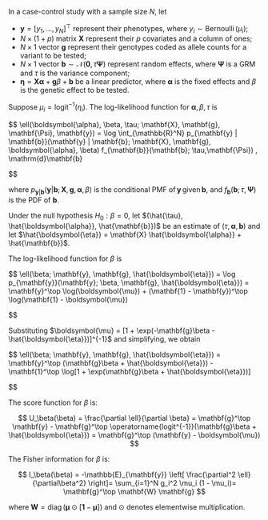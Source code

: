 In a case-control study with a sample size $N$, let

- $\mathbf{y} = [y_1,\ldots,y_N]^{\top}$ represent their phenotypes, where $y_i \sim \operatorname{Bernoulli}(\mu_i)$;
- $N \times (1 + p)$ matrix $\mathbf{X}$ represent their $p$ covariates and a column of ones;
- $N \times 1$ vector $\mathbf{g}$ represent their genotypes coded as allele counts for a variant to be tested;
- $N \times 1$ vector $\mathbf{b} \sim \mathcal{N}(\mathbf{0}, \tau \mathbf{\Psi})$ represent random effects, where $\mathbf{\Psi}$ is a GRM and $\tau$ is the variance component;
- $\boldsymbol{\eta} = \mathbf{X} \boldsymbol{\alpha} + \mathbf{g}\beta + \mathbf{b}$ be a linear predictor, where $\boldsymbol{\alpha}$ is the fixed effects and $\beta$ is the genetic effect to be tested.

Suppose $\mu_i = \operatorname{logit}^{-1}(\eta_i)$. The log-likelihood function for $\boldsymbol{\alpha}, \beta, \tau$ is

$$
\ell(\boldsymbol{\alpha}, \beta, \tau; \mathbf{X}, \mathbf{g}, \mathbf{\Psi}, \mathbf{y}) = \log \int_{\mathbb{R}^N} p_{\mathbf{y} | \mathbf{b}}(\mathbf{y} | \mathbf{b}; \mathbf{X}, \mathbf{g}, \boldsymbol{\alpha}, \beta) f_{\mathbf{b}}(\mathbf{b}; \tau,\mathbf{\Psi}) \, \mathrm{d}\mathbf{b}

$$

where $p_{\mathbf{y} | \mathbf{b}}(\mathbf{y} | \mathbf{b}; \mathbf{X}, \mathbf{g}, \boldsymbol{\alpha}, \beta)$ is the conditional PMF of $\mathbf{y}$ given $\mathbf{b}$, and $f_{\mathbf{b}}(\mathbf{b}; \tau,\mathbf{\Psi})$ is the PDF of $\mathbf{b}$.

Under the null hypothesis $H_0: \beta=0$, let $(\hat{\tau}, \hat{\boldsymbol{\alpha}}, \hat{\mathbf{b}})$ be an estimate of $(\tau, \boldsymbol{\alpha}, \mathbf{b})$ and let $\hat{\boldsymbol{\eta}} = \mathbf{X} \hat{\boldsymbol{\alpha}} + \hat{\mathbf{b}}$.

The log-likelihood function for $\beta$ is

$$
\ell(\beta; \mathbf{y}, \mathbf{g}, \hat{\boldsymbol{\eta}}) = \log p_{\mathbf{y}}(\mathbf{y}; \beta, \mathbf{g}, \hat{\boldsymbol{\eta}}) = \mathbf{y}^\top \log(\boldsymbol{\mu}) + (\mathbf{1} - \mathbf{y})^\top \log(\mathbf{1} - \boldsymbol{\mu})

$$

Substituting $\boldsymbol{\mu} = [1 + \exp(-\mathbf{g}\beta - \hat{\boldsymbol{\eta}})]^{-1}$ and simplifying, we obtain

$$
\ell(\beta; \mathbf{y}, \mathbf{g}, \hat{\boldsymbol{\eta}}) = \mathbf{y}^\top (\mathbf{g}\beta + \hat{\boldsymbol{\eta}}) - \mathbf{1}^\top \log[1 + \exp(\mathbf{g}\beta + \hat{\boldsymbol{\eta}})]

$$

The score function for $\beta$ is:

$$
U_\beta(\beta) = \frac{\partial \ell}{\partial \beta} = \mathbf{g}^\top \mathbf{y} - \mathbf{g}^\top \operatorname{logit^{-1}}(\mathbf{g}\beta + \hat{\boldsymbol{\eta}}) = \mathbf{g}^\top (\mathbf{y} - \boldsymbol{\mu})
$$

The Fisher information for $\beta$ is:

$$
I_\beta(\beta) = -\mathbb{E}_{\mathbf{y}} \left[ \frac{\partial^2 \ell}{\partial\beta^2} \right]= \sum_{i=1}^N g_i^2 \mu_i (1 - \mu_i)= \mathbf{g}^\top \mathbf{W} \mathbf{g}
$$

where $\mathbf{W} = \operatorname{diag}(\boldsymbol{\mu} \odot [\mathbf{1} - \boldsymbol{\mu}])$ and $\odot$ denotes elementwise multiplication.